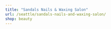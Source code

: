 ```yaml
---
title: "Sandals Nails & Waxing Salon"
url: /seattle/sandals-nails-and-waxing-salon/
shop: beauty
---
```

